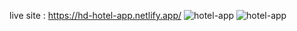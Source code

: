 live site : https://hd-hotel-app.netlify.app/
![hotel-app](https://github.com/HarunDyn/hotel-app-react/blob/main/hotel-app-1.gif)
![hotel-app](https://github.com/HarunDyn/hotel-app-react/blob/main/hotel-app-2.gif)

